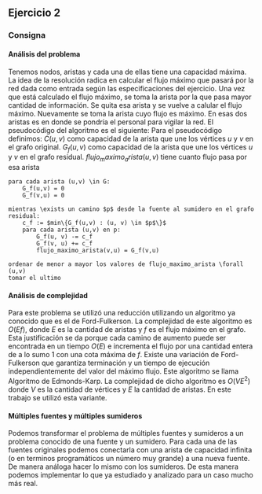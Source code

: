 
## Ejercicio 2

### Consigna

#### Análisis del problema

Tenemos nodos, aristas y cada una de ellas tiene una capacidad máxima. La idea de la resolución radica en calcular el flujo máximo que pasará por la red dada como entrada según las especificaciones del ejercicio. Una vez que está calculado el flujo máximo, se toma la arista por la que pasa mayor cantidad de información. Se quita esa arista y se vuelve a calular el flujo máximo. Nuevamente se toma la arista cuyo flujo es máximo. En esas dos aristas es en donde se pondría el personal para vigilar la red.
El pseudocódigo del algoritmo es el siguiente:
Para el pseudocódigo definimos:
$C(u,v)$ como capacidad de la arista que une los vértices $u$ y $v$ en el grafo original.
$G_f(u,v)$ como capacidad de la arista que une los vértices $u$ y $v$ en el grafo residual.
$flujo_maximo_arista(u,v)$ tiene cuanto flujo pasa por esa arista
```
para cada arista (u,v) \in G:
    G_f(u,v) = 0
    G_f(v,u) = 0

mientras \exists un camino $p$ desde la fuente al sumidero en el grafo residual:
    c_f := $min\{G_f(u,v) : (u, v) \in $p$\}$
    para cada arista (u,v) en p:
        G_f(u, v) -= c_f
        G_f(v, u) += c_f
        flujo_maximo_arista(v,u) = G_f(v,u)

ordenar de menor a mayor los valores de flujo_maximo_arista \forall (u,v) 
tomar el ultimo
```

#### Análisis de complejidad
Para este problema se utilizó una reducción utilizando un algoritmo ya conocido que es el de Ford-Fulkerson. La complejidad de este algoritmo es $O(Ef)$, donde $E$ es la cantidad de aristas y $f$ es el flujo máximo en el grafo. Esta justificación se da porque cada camino de aumento puede ser encontrada en un tiempo $O(E)$ e incrementa el flujo por una cantidad entera de a lo sumo $1$ con una cota máxima de $f$.
Existe una variación de Ford-Fulkerson que garantiza terminación y un tiempo de ejecución independientemente del valor del máximo flujo. Este algoritmo se llama Algoritmo de Edmonds-Karp. La complejidad de dicho algoritmo es $O(VE^2)$ donde $V$ es la cantidad de vértices y $E$ la cantidad de aristas. En este trabajo se utilizó esta variante.

#### Múltiples fuentes y múltiples sumideros
Podemos transformar el problema de múltiples fuentes y sumideros a un problema conocido de una fuente y un sumidero. Para cada una de las fuentes originales podemos conectarla con una arista de capacidad infinita (o en terminos programáticos un número muy grande) a una nueva fuente. De manera análoga hacer lo mismo con los sumideros. De esta manera podemos implementar lo que ya estudiado y analizado para un caso mucho más real.